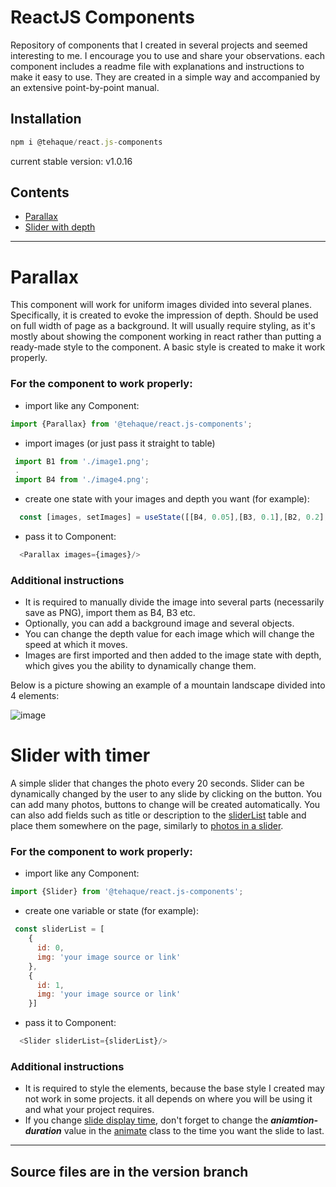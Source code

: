 # ReactJS Components


Repository of components that I created in several projects and seemed interesting to me. I encourage you to use and share your observations.
each component includes a readme file with explanations and instructions to make it easy to use. They are created in a simple way and accompanied by an extensive point-by-point manual.

## Installation
```javascript
npm i @tehaque/react.js-components
```
current stable version: v1.0.16

## Contents
* [Parallax](#parallax)
* [Slider with depth](#slider-with-timer)

---

# Parallax
This component will work for uniform images divided into several planes. Specifically, it is created to evoke the impression of depth. Should be used on full width of page as a background. It will usually require styling, as it's mostly about showing the component working in react rather than putting a ready-made style to the component. A basic style is created to make it work properly. 

### For the component to work properly:
* import like any Component:
```javascript
import {Parallax} from '@tehaque/react.js-components';
```
* import images (or just pass it straight to table)
 ```javascript
  import B1 from './image1.png';
  .
  import B4 from './image4.png';
  ```
  * create one state with your images and depth you want (for example):
  ```javascript
    const [images, setImages] = useState([[B4, 0.05],[B3, 0.1],[B2, 0.2],[B1, 0.25]]);
  ```
* pass it to Component:
```javascript
  <Parallax images={images}/>
```
### Additional instructions

* It is required to manually divide the image into several parts (necessarily save as PNG), import them as B4, B3 etc.
* Optionally, you can add a background image and several objects.
* You can change the depth value for each image which will change the speed at which it moves.
* Images are first imported and then added to the image state with depth, which gives you the ability to dynamically change them. 


Below is a picture showing an example of a mountain landscape divided into 4 elements:

![image](https://user-images.githubusercontent.com/82551359/228567429-f993ca49-9709-436e-b665-6ea5d559dd2b.png)


# Slider with timer

A simple slider that changes the photo every 20 seconds. Slider can be dynamically changed by the user to any slide by clicking on the button. You can add many photos, buttons to change will be created automatically.
You can also add fields such as title or description to the [sliderList](https://github.com/TEHAQUE/ReactJS-Components/blob/c7c571d8856b02401260069b4a693458ec47930e/slider%20with%20timer/slider.jsx#L5) table and place them somewhere on the page, similarly to [photos in a slider](https://github.com/TEHAQUE/ReactJS-Components/blob/c7c571d8856b02401260069b4a693458ec47930e/slider%20with%20timer/slider.jsx#L53).

### For the component to work properly:
* import like any Component:
```javascript
import {Slider} from '@tehaque/react.js-components';
```
* create one variable or state (for example):
```javascript
 const sliderList = [
    {
      id: 0,
      img: 'your image source or link'
    },
    {
      id: 1,
      img: 'your image source or link'
    }]
 ```
* pass it to Component:
```javascript
  <Slider sliderList={sliderList}/>
```
### Additional instructions

* It is required to style the elements, because the base style I created may not work in some projects. it all depends on where you will be using it and what your project requires.
* If you change [slide display time](https://github.com/TEHAQUE/ReactJS-Components/blob/c7c571d8856b02401260069b4a693458ec47930e/slider%20with%20timer/slider.jsx#L37), don't forget to change the ***aniamtion-duration*** value in the [animate](https://github.com/TEHAQUE/ReactJS-Components/blob/c7c571d8856b02401260069b4a693458ec47930e/slider%20with%20timer/styl.css#L40) class to the time you want the slide to last.

***

## Source files are in the version branch

